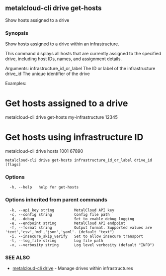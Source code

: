## metalcloud-cli drive get-hosts

Show hosts assigned to a drive

### Synopsis

Show hosts assigned to a drive within an infrastructure.

This command displays all hosts that are currently assigned to the specified drive,
including host IDs, names, and assignment details.

Arguments:
  infrastructure_id_or_label    The ID or label of the infrastructure
  drive_id                     The unique identifier of the drive

Examples:
  # Get hosts assigned to a drive
  metalcloud-cli drive get-hosts my-infrastructure 12345

  # Get hosts using infrastructure ID
  metalcloud-cli drive hosts 1001 67890

```
metalcloud-cli drive get-hosts infrastructure_id_or_label drive_id [flags]
```

### Options

```
  -h, --help   help for get-hosts
```

### Options inherited from parent commands

```
  -k, --api_key string         MetalCloud API key
  -c, --config string          Config file path
  -d, --debug                  Set to enable debug logging
  -e, --endpoint string        MetalCloud API endpoint
  -f, --format string          Output format. Supported values are 'text','csv','md','json','yaml'. (default "text")
  -i, --insecure_skip_verify   Set to allow insecure transport
  -l, --log_file string        Log file path
  -v, --verbosity string       Log level verbosity (default "INFO")
```

### SEE ALSO

* [metalcloud-cli drive](metalcloud-cli_drive.md)	 - Manage drives within infrastructures

